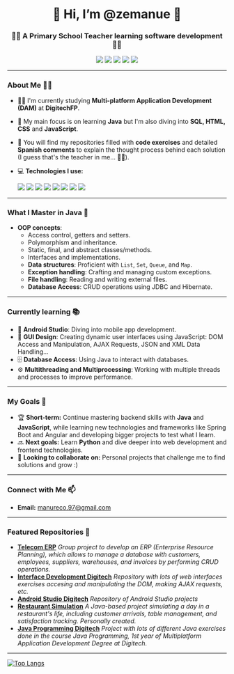<h1 align="center">👋 Hi, I’m @zemanue 👋</h1>

<h3 align="center">👨‍🏫 A Primary School Teacher learning software development 👨‍🏫</h3>

<p align="center">
  <img src="https://img.shields.io/badge/Java-ED8B00?style=for-the-badge&logo=java&logoColor=white"/>
  <img src="https://img.shields.io/badge/SQL-003B57?style=for-the-badge&logo=postgresql&logoColor=white"/>
  <img src="https://img.shields.io/badge/HTML5-E34F26?style=for-the-badge&logo=html5&logoColor=white"/>
  <img src="https://img.shields.io/badge/CSS3-1572B6?style=for-the-badge&logo=css3&logoColor=white"/>
  <img src="https://img.shields.io/badge/JavaScript-F0DB4F?style=for-the-badge&logo=javascript&logoColor=black"/>
</p>

---

### About Me 👨‍💻

- 🧑‍🎓 I'm currently studying **Multi-platform Application Development (DAM)** at **DigitechFP**.
- 🌱 My main focus is on learning **Java** but I'm also diving into **SQL, HTML, CSS** and **JavaScript**.
- 🔨 You will find my repositories filled with **code exercises** and detailed **Spanish comments** to explain the thought process behind each solution (I guess that's the teacher in me... 🤷‍♂️).
- 💻 **Technologies I use:**
  
  <img src="https://img.shields.io/badge/VSCode-007ACC?style=flat&logo=visual-studio-code&logoColor=white" /> 
  <img src="https://img.shields.io/badge/Eclipse-2C2255?style=flat&logo=eclipse&logoColor=white" />
  <img src="https://img.shields.io/badge/NetBeans-1B6AC6?style=flat&logo=apache-netbeans-ide&logoColor=white" />
  <img src="https://img.shields.io/badge/Android_Studio-3DDC84?style=flat&logo=android-studio&logoColor=white" />
  <img src="https://img.shields.io/badge/MariaDB-003545?style=flat&logo=mariadb&logoColor=white" />
  <img src="https://img.shields.io/badge/PhpMyAdmin-FFA500?style=flat&logo=phpmyadmin&logoColor=white"/>
  <img src="https://img.shields.io/badge/Git-F05032?style=flat&logo=git&logoColor=white" />
  <img src="https://img.shields.io/badge/GitHub-181717?style=flat&logo=github&logoColor=white" />
  

---

### What I Master in Java 🚀

- **OOP concepts**:  
  - Access control, getters and setters.
  - Polymorphism and inheritance.
  - Static, final, and abstract classes/methods.
  - Interfaces and implementations.
  - **Data structures**: Proficient with `List`, `Set`, `Queue`, and `Map`.
  - **Exception handling**: Crafting and managing custom exceptions.
  - **File handling**: Reading and writing external files.
  - **Database Access**: CRUD operations using JDBC and Hibernate.

---

### Currently learning 📚

- 📱 **Android Studio**: Diving into mobile app development.
- 🎨 **GUI Design**: Creating dynamic user interfaces using JavaScript: DOM Access and Manipulation, AJAX Requests, JSON and XML Data Handling...
- 🗄️ **Database Access**: Using Java to interact with databases.
- ⚙️ **Multithreading and Multiprocessing**: Working with multiple threads and processes to improve performance.

---

### My Goals 🔭

- 🏆 **Short-term:** Continue mastering backend skills with **Java** and **JavaScript**, while learning new technologies and frameworks like Spring Boot and Angular and developing bigger projects to test what I learn.
- 🔜 **Next goals:** Learn **Python** and dive deeper into web development and frontend technologies.
- 💞️ **Looking to collaborate on:** Personal projects that challenge me to find solutions and grow :)

---

### Connect with Me 📫

- **Email:** [manureco.97@gmail.com](mailto:manureco.97@gmail.com)

---

### Featured Repositories 📂

- [**Telecom ERP**](https://github.com/zemanue/telecom-ERP)
  *Group project to develop an ERP (Enterprise Resource Planning), which allows to manage a database with customers, employees, suppliers, warehouses, and invoices by performing CRUD operations.*
- [**Interface Development Digitech**](https://github.com/zemanue/Desarrollo-de-Interfaces)
  *Repository with lots of web interfaces exercises accesing and manipulating the DOM, making AJAX requests, etc.*
- [**Android Studio Digitech**](https://github.com/zemanue/Android-Studio-Digitech)
  *Repository of Android Studio projects*
- [**Restaurant Simulation**](https://github.com/zemanue/Restaurante)
 *A Java-based project simulating a day in a restaurant's life, including customer arrivals, table management, and satisfaction tracking. Personally created.*
- [**Java Programming Digitech**](https://github.com/zemanue/Programacion-Java-DIGITECH)
 *Project with lots of different Java exercises done in the course Java Programming, 1st year of Multiplatform Application Development Degree at Digitech.*

---

[![Top Langs](https://github-readme-stats.vercel.app/api/top-langs/?username=zemanue&layout=compact)](https://github.com/anuraghazra/github-readme-stats)

<!---
zemanue/zemanue is a ✨ special ✨ repository because its `README.md` (this file) appears on your GitHub profile.
You can click the Preview link to take a look at your changes.
--->
